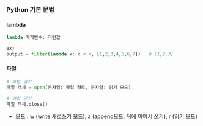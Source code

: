 ### Python 기본 문법


#### lambda
```python
lambda 매개변수: 리턴값

ex) 
output = filter(lambda x: x < 4, [1,2,3,4,5,6,7])   # [1,2,3]
```

#### 파일
```python
# 파일 열기
파일 객체 = open(문자열: 파일 경로, 문자열: 읽기 모드)

# 파일 닫기
파일 객체.close()
```
* 모드 : w (write 새로쓰기 모드), a (append모드. 뒤에 이어서 쓰기), r (읽기 모드)








